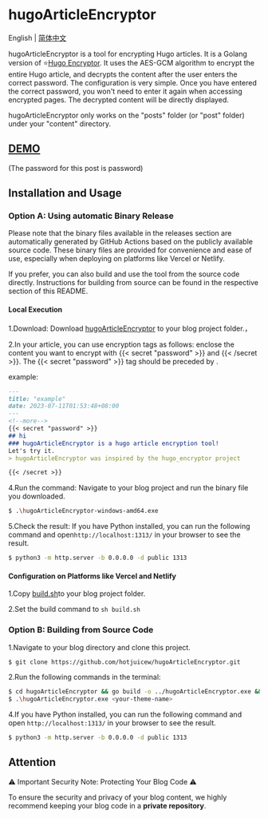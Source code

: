 # hugoArticleEncryptor
English | [简体中文](https://github.com/hotjuicew/hugoArticleEncryptor/blob/master/README-zh_CN.md)

hugoArticleEncryptor is a tool for encrypting Hugo articles. It is a Golang version of ⭐[Hugo Encryptor](https://github.com/Li4n0/hugo_encryptor).
It uses the AES-GCM algorithm to encrypt the entire Hugo article, and decrypts the content after the user enters the correct password.
The configuration is very simple. Once you have entered the correct password, you won't need to enter it again when accessing encrypted pages. The decrypted content will be directly displayed.

hugoArticleEncryptor only works on the "posts" folder (or "post" folder) under your "content" directory.
## [DEMO](https://juicebar-demo.add1.dev/)
(The password for this post is password)
## Installation and Usage
### Option A: Using automatic Binary Release 

Please note that the binary files available in the releases section are automatically generated by GitHub Actions based on the publicly available source code. These binary files are provided for convenience and ease of use, especially when deploying on platforms like Vercel or Netlify.

If you prefer, you can also build and use the tool from the source code directly. Instructions for building from source can be found in the respective section of this README.


#### Local Execution
1.Download: Download  [hugoArticleEncryptor](https://github.com/hotjuicew/hugoArticleEncryptor/releases/latest) to your blog project folder.，

2.In your article, you can use encryption tags as follows: enclose the content you want to encrypt with {{< secret "password" >}} and {{< /secret >}}. The {{< secret "password" >}} tag should be preceded by <!--more-->.

example:
```markdown
---
title: "example"
date: 2023-07-11T01:53:48+08:00
---
<!--more-->
{{< secret "password" >}}
## hi
### hugoArticleEncryptor is a hugo article encryption tool!
Let's try it.
> hugoArticleEncryptor was inspired by the hugo_encryptor project

{{< /secret >}}
```
4.Run the command: Navigate to your blog project and run the binary file you downloaded.
```bash
$ .\hugoArticleEncryptor-windows-amd64.exe
```

5.Check the result: If you have Python installed, you can run the following command and open`http://localhost:1313/` in your browser to see the result.
```bash
$ python3 -m http.server -b 0.0.0.0 -d public 1313
```
#### Configuration on Platforms like Vercel and Netlify
1.Copy [build.sh](https://github.com/hotjuicew/hugoArticleEncryptor/blob/master/exampleSite/build.sh)to your blog project folder.

2.Set the build command to `sh build.sh`
### Option B: Building from Source Code
1.Navigate to your blog directory and clone this project.
```bash
$ git clone https://github.com/hotjuicew/hugoArticleEncryptor.git
```

2.Run the following commands in the terminal:
```bash
$ cd hugoArticleEncryptor && go build -o ../hugoArticleEncryptor.exe && cd ..
$ .\hugoArticleEncryptor.exe <your-theme-name>
```

4.If you have Python installed, you can run the following command and open `http://localhost:1313/` in your browser to see the result.
```bash
$ python3 -m http.server -b 0.0.0.0 -d public 1313
```

## Attention
⚠️ Important Security Note: Protecting Your Blog Code ⚠️

To ensure the security and privacy of your blog content, we highly recommend keeping your blog code in a **private repository**. 

